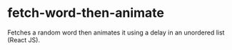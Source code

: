 # fetch-word-then-animate
Fetches a random word then animates it using a delay in an unordered list (React JS).
